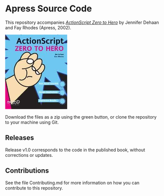 # Apress Source Code

This repository accompanies [*ActionScript Zero to Hero*](http://www.apress.com/9781590591758) by Jennifer Dehaan and Fay Rhodes (Apress, 2002).

![Cover image](9781590591758.jpg)

Download the files as a zip using the green button, or clone the repository to your machine using Git.

## Releases

Release v1.0 corresponds to the code in the published book, without corrections or updates.

## Contributions

See the file Contributing.md for more information on how you can contribute to this repository.
